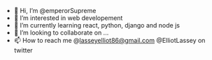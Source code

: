 - 👋 Hi, I’m @emperorSupreme
- 👀 I’m interested in web developement
- 🌱 I’m currently learning react, python, django and node js
- 💞️ I’m looking to collaborate on ...
- 📫 How to reach me  @lasseyelliot86@gmail.com  @ElliotLassey on twitter  

<!---
emperorSupreme7/emperorSupreme7 is a ✨ special ✨ repository because its `README.md` (this file) appears on your GitHub profile.
You can click the Preview link to take a look at your changes.
--->
